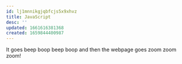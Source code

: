 ```yaml
---
id: lj1mnnikgjqbfcjs5x9xhvz
title: JavaScript
desc: ''
updated: 1661616381368
created: 1659844400987
---
```

It goes beep boop beep boop and then the webpage goes zoom zoom zoom!
